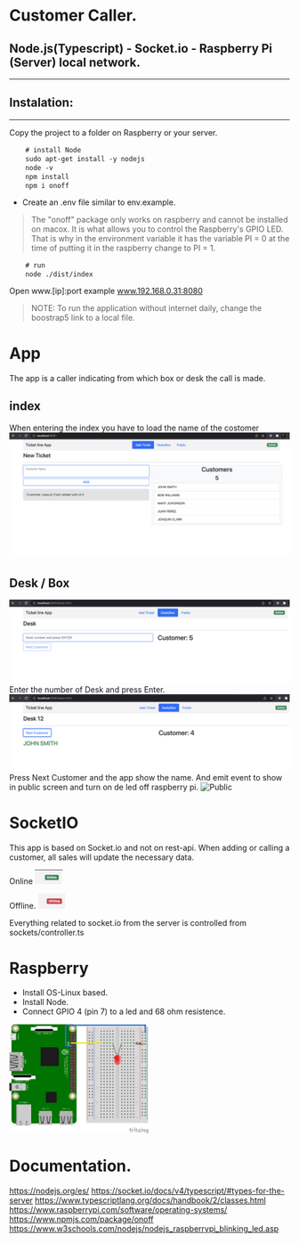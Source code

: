 # Customer Caller. 
## Node.js(Typescript) - Socket.io - Raspberry Pi (Server) local network.

---
## Instalation: 
---
Copy the project to a folder on Raspberry or your server.

```
    # install Node 
    sudo apt-get install -y nodejs
    node -v
    npm install
    npm i onoff 
```
- Create an .env file similar to env.example.

> The "onoff" package only works on raspberry and cannot be installed on macox. It is what allows you to control the Raspberry's GPIO LED.
That is why in the environment variable it has the variable PI = 0 at the time of putting it in the raspberry change to PI = 1. </p>

```
    # run 
    node ./dist/index
```

Open www.[ip]:port example www.192.168.0.31:8080 

> NOTE: To run the application without internet daily, change the boostrap5 link to a local file. <br>


# App

The app is a caller indicating from which box or desk the call is made.

## index 

When entering the index you have to load the name of the costomer
![index page](docs/img/appAddCustomer.png)

## Desk / Box
![Desk box](docs/img/appDesk.png)
Enter the number of Desk and press Enter. 
![Desk box](docs/img/appDesk2.png)
Press Next Customer and the app show the name. And emit event to show in public screen and turn on de led off raspberry pi. 
![Public](docs/img/appPublic.png)

# SocketIO
This app is based on Socket.io and not on rest-api. When adding or calling a customer, all sales will update the necessary data. 

Online
<img src="docs/img/apponline.png.png" alt="online" width="50"/>

Offline.
<img src="docs/img/offline.png" alt="offline" width="50"/>

Everything related to socket.io from the server is controlled from sockets/controller.ts

# Raspberry

- Install OS-Linux based. 
- Install Node. 
- Connect GPIO 4 (pin 7) to a led and 68 ohm resistence.
<img src="docs/img/img_raspberrypi3_led_simple.png" alt="online" width="250"/>

# Documentation. 
https://nodejs.org/es/
https://socket.io/docs/v4/typescript/#types-for-the-server
https://www.typescriptlang.org/docs/handbook/2/classes.html
https://www.raspberrypi.com/software/operating-systems/
https://www.npmjs.com/package/onoff
https://www.w3schools.com/nodejs/nodejs_raspberrypi_blinking_led.asp